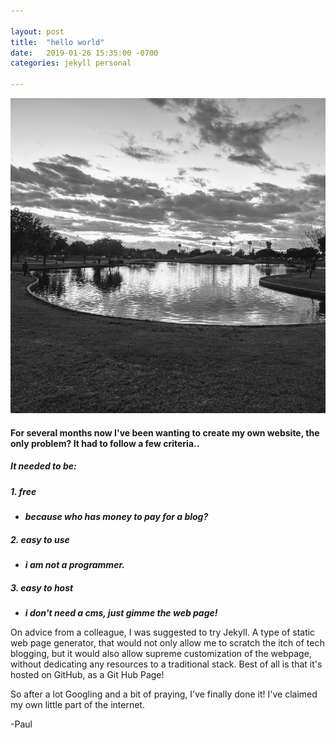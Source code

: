 ```yaml
---

layout: post
title:  "hello world"
date:   2019-01-26 15:35:00 -0700
categories: jekyll personal

---
```


![image1](/assets/park.jpg "Copyright Paul Maxey 2019")
#### For several months now I've been wanting to create my own website, the only problem? It had to follow a few criteria..

##### It needed to be:

##### **1. free**
* **_because who has money to pay for a blog?_**

##### **2. easy to use**
* **_i am not a programmer._**

##### **3. easy to host**
* **_i don't need a cms, just gimme the web page!_**

On advice from a colleague, I was suggested to try Jekyll.  A type of static web page generator, that would not only allow me to scratch the itch of tech blogging, but it would also allow supreme customization of the webpage, without dedicating any resources to a traditional stack.  Best of all is that it's hosted on GitHub, as a Git Hub Page!

So after a lot Googling and a bit of praying, I've finally done it! I've claimed my own little part of the internet.

-Paul
